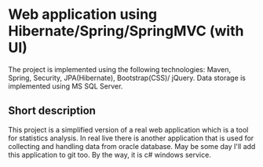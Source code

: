 # Web application using Hibernate/Spring/SpringMVC (with UI)
The project is implemented using the following technologies: Maven, Spring, Security, JPA(Hibernate), Bootstrap(CSS)/ jQuery. Data storage is implemented using MS SQL Server.

## Short description
This project is a simplified version of a real web application which is a tool for statistics analysis. In real live there is another application that is used for collecting and handling data from oracle database. May be some day I'll add this application to git too. By the way, it is c# windows service.
